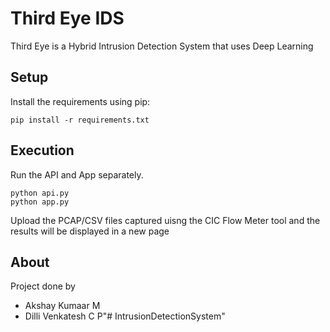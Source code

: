 # Third Eye IDS

Third Eye is a Hybrid Intrusion Detection System that uses Deep Learning

## Setup

Install the requirements using pip:

`pip install -r requirements.txt`

## Execution

Run the API and App separately.

```
python api.py
python app.py
```

Upload the PCAP/CSV files captured uisng the CIC Flow Meter tool and the results will be displayed in a new page

## About

Project done by 
* Akshay Kumaar M
* Dilli Venkatesh C P"# IntrusionDetectionSystem" 
